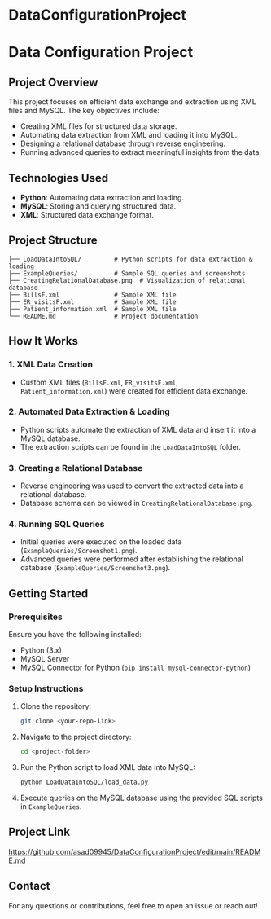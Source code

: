 # DataConfigurationProject
# Data Configuration Project

## Project Overview
This project focuses on efficient data exchange and extraction using XML files and MySQL. The key objectives include:
- Creating XML files for structured data storage.
- Automating data extraction from XML and loading it into MySQL.
- Designing a relational database through reverse engineering.
- Running advanced queries to extract meaningful insights from the data.

## Technologies Used
- **Python**: Automating data extraction and loading.
- **MySQL**: Storing and querying structured data.
- **XML**: Structured data exchange format.

## Project Structure
```
├── LoadDataIntoSQL/         # Python scripts for data extraction & loading
├── ExampleQueries/          # Sample SQL queries and screenshots
├── CreatingRelationalDatabase.png  # Visualization of relational database
├── BillsF.xml               # Sample XML file
├── ER_visitsF.xml           # Sample XML file
├── Patient_information.xml  # Sample XML file
└── README.md                # Project documentation
```

## How It Works
### 1. XML Data Creation
- Custom XML files (`BillsF.xml`, `ER_visitsF.xml`, `Patient_information.xml`) were created for efficient data exchange.

### 2. Automated Data Extraction & Loading
- Python scripts automate the extraction of XML data and insert it into a MySQL database.
- The extraction scripts can be found in the `LoadDataIntoSQL` folder.

### 3. Creating a Relational Database
- Reverse engineering was used to convert the extracted data into a relational database.
- Database schema can be viewed in `CreatingRelationalDatabase.png`.

### 4. Running SQL Queries
- Initial queries were executed on the loaded data (`ExampleQueries/Screenshot1.png`).
- Advanced queries were performed after establishing the relational database (`ExampleQueries/Screenshot3.png`).

## Getting Started
### Prerequisites
Ensure you have the following installed:
- Python (3.x)
- MySQL Server
- MySQL Connector for Python (`pip install mysql-connector-python`)

### Setup Instructions
1. Clone the repository:
   ```sh
   git clone <your-repo-link>
   ```
2. Navigate to the project directory:
   ```sh
   cd <project-folder>
   ```
3. Run the Python script to load XML data into MySQL:
   ```sh
   python LoadDataIntoSQL/load_data.py
   ```
4. Execute queries on the MySQL database using the provided SQL scripts in `ExampleQueries`.

## Project Link
https://github.com/asad09945/DataConfigurationProject/edit/main/README.md

## Contact
For any questions or contributions, feel free to open an issue or reach out!

